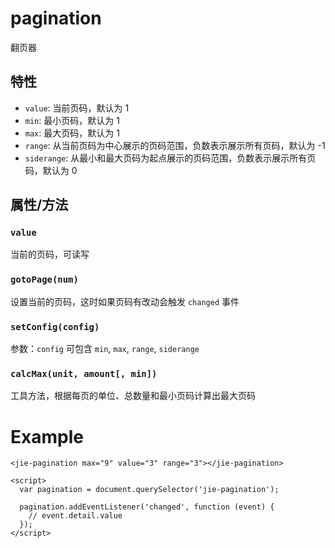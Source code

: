 # pagination

翻页器

## 特性

* `value`: 当前页码，默认为 1
* `min`: 最小页码，默认为 1
* `max`: 最大页码，默认为 1
* `range`: 从当前页码为中心展示的页码范围，负数表示展示所有页码，默认为 -1
* `siderange`: 从最小和最大页码为起点展示的页码范围，负数表示展示所有页码，默认为 0

## 属性/方法

### `value`

当前的页码，可读写

### `gotoPage(num)`

设置当前的页码，这时如果页码有改动会触发 `changed` 事件

### `setConfig(config)`

参数：`config` 可包含 `min`, `max`, `range`, `siderange`

### `calcMax(unit, amount[, min])`

工具方法，根据每页的单位、总数量和最小页码计算出最大页码

# Example

```
<jie-pagination max="9" value="3" range="3"></jie-pagination>

<script>
  var pagination = document.querySelector('jie-pagination');

  pagination.addEventListener('changed', function (event) {
    // event.detail.value
  });
</script>
```
